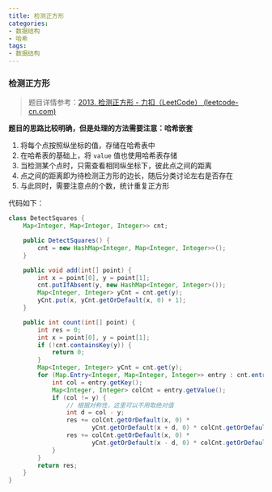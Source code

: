 ```yaml
---
title: 检测正方形
categories:
- 数据结构
- 哈希
tags:
- 数据结构
---
```


### 检测正方形

<!--more-->

> 题目详情参考：[2013. 检测正方形 - 力扣（LeetCode） (leetcode-cn.com)](https://leetcode-cn.com/problems/detect-squares/)

**题目的思路比较明确，但是处理的方法需要注意：哈希嵌套**

1. 将每个点按照纵坐标的值，存储在哈希表中
2. 在哈希表的基础上，将 `value` 值也使用哈希表存储
3. 当检测某个点时，只需查看相同纵坐标下，彼此点之间的距离
4. 点之间的距离即为待检测正方形的边长，随后分类讨论左右是否存在
5. 与此同时，需要注意点的个数，统计重复正方形

代码如下：

```java
class DetectSquares {
    Map<Integer, Map<Integer, Integer>> cnt;

    public DetectSquares() {
        cnt = new HashMap<Integer, Map<Integer, Integer>>();
    }

    public void add(int[] point) {
        int x = point[0], y = point[1];
        cnt.putIfAbsent(y, new HashMap<Integer, Integer>());
        Map<Integer, Integer> yCnt = cnt.get(y);
        yCnt.put(x, yCnt.getOrDefault(x, 0) + 1);
    }

    public int count(int[] point) {
        int res = 0;
        int x = point[0], y = point[1];
        if (!cnt.containsKey(y)) {
            return 0;
        }
        Map<Integer, Integer> yCnt = cnt.get(y);
        for (Map.Entry<Integer, Map<Integer, Integer>> entry : cnt.entrySet()) {
            int col = entry.getKey();
            Map<Integer, Integer> colCnt = entry.getValue();
            if (col != y) {
                // 根据对称性，这里可以不用取绝对值
                int d = col - y;
                res += colCnt.getOrDefault(x, 0) * 
                	   yCnt.getOrDefault(x + d, 0) * colCnt.getOrDefault(x + d, 0);
                res += colCnt.getOrDefault(x, 0) * 
                	   yCnt.getOrDefault(x - d, 0) * colCnt.getOrDefault(x - d, 0);
            }
        }
        return res;
    }
}
```

